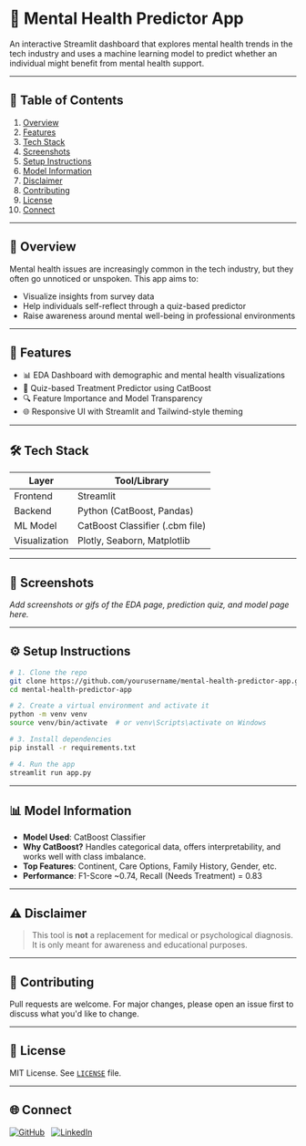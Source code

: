 # 🧠 Mental Health Predictor App

An interactive Streamlit dashboard that explores mental health trends in the tech industry and uses a machine learning model to predict whether an individual might benefit from mental health support.

---

## 📌 Table of Contents
1. [Overview](#overview)
2. [Features](#features)
3. [Tech Stack](#tech-stack)
4. [Screenshots](#screenshots)
5. [Setup Instructions](#setup-instructions)
6. [Model Information](#model-information)
7. [Disclaimer](#disclaimer)
8. [Contributing](#contributing)
9. [License](#license)
10. [Connect](#connect)

---

## 🧩 Overview

Mental health issues are increasingly common in the tech industry, but they often go unnoticed or unspoken. This app aims to:
- Visualize insights from survey data
- Help individuals self-reflect through a quiz-based predictor
- Raise awareness around mental well-being in professional environments

---

## 🚀 Features
- 📊 EDA Dashboard with demographic and mental health visualizations
- 🧠 Quiz-based Treatment Predictor using CatBoost
- 🔍 Feature Importance and Model Transparency
- 🌐 Responsive UI with Streamlit and Tailwind-style theming

---

## 🛠️ Tech Stack

| Layer         | Tool/Library                     |
|--------------|----------------------------------|
| Frontend     | Streamlit                        |
| Backend      | Python (CatBoost, Pandas)        |
| ML Model     | CatBoost Classifier (.cbm file)  |
| Visualization| Plotly, Seaborn, Matplotlib      |

---

## 📸 Screenshots

_Add screenshots or gifs of the EDA page, prediction quiz, and model page here._

---

## ⚙️ Setup Instructions

```bash
# 1. Clone the repo
git clone https://github.com/yourusername/mental-health-predictor-app.git
cd mental-health-predictor-app

# 2. Create a virtual environment and activate it
python -m venv venv
source venv/bin/activate  # or venv\Scripts\activate on Windows

# 3. Install dependencies
pip install -r requirements.txt

# 4. Run the app
streamlit run app.py
```

---

## 📊 Model Information

- **Model Used**: CatBoost Classifier
- **Why CatBoost?** Handles categorical data, offers interpretability, and works well with class imbalance.
- **Top Features**: Continent, Care Options, Family History, Gender, etc.
- **Performance**: F1-Score ~0.74, Recall (Needs Treatment) = 0.83

---

## ⚠️ Disclaimer

> This tool is **not** a replacement for medical or psychological diagnosis. It is only meant for awareness and educational purposes.

---

## 🤝 Contributing

Pull requests are welcome. For major changes, please open an issue first to discuss what you'd like to change.

---

## 🪪 License

MIT License. See [`LICENSE`](LICENSE) file.

---

## 🌐 Connect

[![GitHub](https://img.shields.io/badge/GitHub-000?style=for-the-badge&logo=github&logoColor=white)](https://github.com/yourusername)
&nbsp;
[![LinkedIn](https://img.shields.io/badge/LinkedIn-0077B5?style=for-the-badge&logo=linkedin&logoColor=white)](https://www.linkedin.com/in/yourusername)
